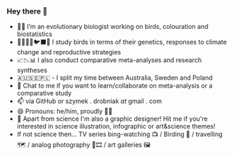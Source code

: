 ### Hey there 👋

- 👨‍🔬 I’m an evolutionary biologist working on birds, colouration and biostatistics
- 🦆🦉🦚🦩🐦‍⬛🪺 I study birds in terms of their genetics, responses to climate change and reproductive strategies
- 📈📉📊 I also conduct comparative meta-analyses and research syntheses
- 🇦🇺🇸🇪🇵🇱 - I split my time between Australia, Sweden and Poland
- 💬 Chat to me if you want to learn/collaborate on meta-analysis or a comparative study
- 📫 via GitHub or szymek . drobniak _at_ gmail . com
- 😄 Pronouns: he/him, proudly 🏳️‍🌈
- 🎨 Apart from science I'm also a graphic designer! Hit me if you're interested in science illustration, infographic or art&science themes!
- If not science then... TV series bing-watching 📺 / Birding 🔭 / travelling 🗺️ / analog photography 📸🎞️ / art galleries 🖼️

<!--
**szymekdr/szymekdr** is a ✨ _special_ ✨ repository because its `README.md` (this file) appears on your GitHub profile.

Here are some ideas to get you started:

- 🔭 I’m currently working on ...
- 🌱 I’m currently learning ...
- 👯 I’m looking to collaborate on ...
- 🤔 I’m looking for help with ...
- 💬 Ask me about ...
- 📫 How to reach me: ...
- 😄 Pronouns: ...
- ⚡ Fun fact: ...
-->
